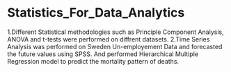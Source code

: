 # Statistics_For_Data_Analytics
1.Different Statistical methodologies such as Principle Component Analysis, ANOVA and t-tests were performed on diffrent datasets.
2.Time Series Analysis was performed on Sweden Un-employement Data and forecasted the future values using SPSS. And performed Hierarchical Multiple Regression model to predict the mortality pattern of deaths.
